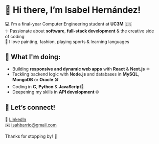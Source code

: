 # 👋 Hi there, I’m Isabel Hernández!
💻 I'm a final-year Computer Engineering student at **UC3M** 🇪🇸  
✨ Passionate about **software**, **full-stack development** & the creative side of coding  
🎨 I love painting, fashion, playing sports & learning languages  

## 🚀 What I'm doing:  
- Building **responsive and dynamic web apps** with **React** & **Next.js** ⚛️  
- Tackling backend logic with **Node.js** and databases in **MySQL**, **MongoDB** or **Oracle** 🛠️  
- Coding in **C**, **Python** & **JavaScript**🐍  
- Deepening my skills in **API development** 🌐  

## 📌 Let’s connect!  
💼 [LinkedIn](https://linkedin.com/in/isabel-hernández-barrio-408a38326)  
✉️ isahbarrio@gmail.com  

Thanks for stopping by! 🐸
